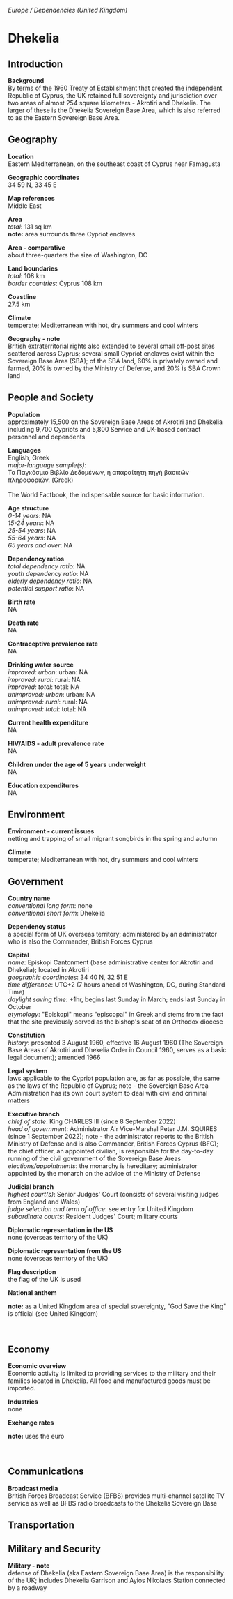 _Europe / Dependencies (United Kingdom)_

# Dhekelia

## Introduction

**Background**<br>
By terms of the 1960 Treaty of Establishment that created the independent Republic of Cyprus, the UK retained full sovereignty and jurisdiction over two areas of almost 254 square kilometers - Akrotiri and Dhekelia. The larger of these is the Dhekelia Sovereign Base Area, which is also referred to as the Eastern Sovereign Base Area.<br>

## Geography

**Location**<br>
Eastern Mediterranean, on the southeast coast of Cyprus near Famagusta<br>

**Geographic coordinates**<br>
34 59 N, 33 45 E<br>

**Map references**<br>
Middle East<br>

**Area**<br>
_total_: 131 sq km<br>
<strong>note:</strong> area surrounds three Cypriot enclaves<br>

**Area - comparative**<br>
about three-quarters the size of Washington, DC<br>

**Land boundaries**<br>
_total_: 108 km<br>
_border countries_: Cyprus 108 km<br>

**Coastline**<br>
27.5 km<br>

**Climate**<br>
temperate; Mediterranean with hot, dry summers and cool winters<br>

**Geography - note**<br>
British extraterritorial rights also extended to several small off-post sites scattered across Cyprus; several small Cypriot enclaves exist within the Sovereign Base Area (SBA); of the SBA land, 60% is privately owned and farmed, 20% is owned by the Ministry of Defense, and 20% is SBA Crown land<br>

## People and Society

**Population**<br>
approximately 15,500 on the Sovereign Base Areas of Akrotiri and Dhekelia including 9,700 Cypriots and 5,800 Service and UK-based contract personnel and dependents<br>

**Languages**<br>
English, Greek<br>
_major-language sample(s)_: <br>Το Παγκόσμιο Βιβλίο Δεδομένων, η απαραίτητη πηγή βασικών πληροφοριών. (Greek)<br><br>The World Factbook, the indispensable source for basic information.<br>

**Age structure**<br>
_0-14 years_: NA<br>
_15-24 years_: NA<br>
_25-54 years_: NA<br>
_55-64 years_: NA<br>
_65 years and over_: NA<br>

**Dependency ratios**<br>
_total dependency ratio_: NA<br>
_youth dependency ratio_: NA<br>
_elderly dependency ratio_: NA<br>
_potential support ratio_: NA<br>

**Birth rate**<br>
NA<br>

**Death rate**<br>
NA<br>

**Contraceptive prevalence rate**<br>
NA<br>

**Drinking water source**<br>
_improved: urban_: urban: NA<br>
_improved: rural_: rural: NA<br>
_improved: total_: total: NA<br>
_unimproved: urban_: urban: NA<br>
_unimproved: rural_: rural: NA<br>
_unimproved: total_: total: NA<br>

**Current health expenditure**<br>
NA<br>

**HIV/AIDS - adult prevalence rate**<br>
NA<br>

**Children under the age of 5 years underweight**<br>
NA<br>

**Education expenditures**<br>
NA<br>

## Environment

**Environment - current issues**<br>
netting and trapping of small migrant songbirds in the spring and autumn<br>

**Climate**<br>
temperate; Mediterranean with hot, dry summers and cool winters<br>

## Government

**Country name**<br>
_conventional long form_: none<br>
_conventional short form_: Dhekelia<br>

**Dependency status**<br>
a special form of UK overseas territory; administered by an administrator who is also the Commander, British Forces Cyprus<br>

**Capital**<br>
_name_: Episkopi Cantonment (base administrative center for Akrotiri and Dhekelia); located in Akrotiri<br>
_geographic coordinates_: 34 40 N, 32 51 E<br>
_time difference_: UTC+2 (7 hours ahead of Washington, DC, during Standard Time)<br>
_daylight saving time_: +1hr, begins last Sunday in March; ends last Sunday in October<br>
_etymology_: "Episkopi" means "episcopal" in Greek and stems from the fact that the site previously served as the bishop's seat of an Orthodox diocese<br>

**Constitution**<br>
_history_: presented 3 August 1960, effective 16 August 1960 (The Sovereign Base Areas of Akrotiri and Dhekelia Order in Council 1960, serves as a basic legal document); amended 1966<br>

**Legal system**<br>
laws applicable to the Cypriot population are, as far as possible, the same as the laws of the Republic of Cyprus; note - the Sovereign Base Area Administration has its own court system to deal with civil and criminal matters<br>

**Executive branch**<br>
_chief of state_: King CHARLES III (since 8 September 2022)<br>
_head of government_: Administrator Air Vice-Marshal Peter J.M. SQUIRES (since 1 September 2022); note - the administrator reports to the British Ministry of Defense and is also Commander, British Forces Cyprus (BFC); the chief officer, an appointed civilian, is responsible for the day-to-day running of the civil government of the Sovereign Base Areas<br>
_elections/appointments_: the monarchy is hereditary; administrator appointed by the monarch on the advice of the Ministry of Defense<br>

**Judicial branch**<br>
_highest court(s)_: Senior Judges' Court (consists of several visiting judges from England and Wales)<br>
_judge selection and term of office_: see entry for United Kingdom<br>
_subordinate courts_: Resident Judges' Court; military courts<br>

**Diplomatic representation in the US**<br>
none (overseas territory of the UK)<br>

**Diplomatic representation from the US**<br>
none (overseas territory of the UK)<br>

**Flag description**<br>
the flag of the UK is used<br>

**National anthem**<br>
<p><strong>note:</strong> as a United Kingdom area of special sovereignty, "God Save the King" is official (see United Kingdom)</p><br>

## Economy

**Economic overview**<br>
Economic activity is limited to providing services to the military and their families located in Dhekelia. All food and manufactured goods must be imported.<br>

**Industries**<br>
none<br>

**Exchange rates**<br>
<p><strong>note:</strong> uses the euro</p><br>

## Communications

**Broadcast media**<br>
British Forces Broadcast Service (BFBS) provides multi-channel satellite TV service as well as BFBS radio broadcasts to the Dhekelia Sovereign Base<br>

## Transportation

## Military and Security

**Military - note**<br>
defense of Dhekelia (aka Eastern Sovereign Base Area) is the responsibility of the UK; includes Dhekelia Garrison and Ayios Nikolaos Station connected by a roadway<br>

